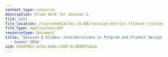 ```yaml
---
content_type: resource
description: Slide deck for session 2.
file: null
file_location: /coursemedia/res-15-002-mission-metrics-finance-training-for-federal-credit-program-professionals-summer-2016/035d701cafda6a6a34076c38459fdeda_MITRES15-002SUM16_Session_2.pdf
file_type: application/pdf
resourcetype: Document
title: 'Session 2 Slides: Considerations in Program and Product Design - RES.15-002
  - Summer 2016'
uid: 035d701c-afda-6a6a-3407-6c38459fdeda
---
```

